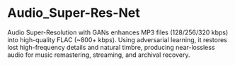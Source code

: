 # Audio_Super-Res-Net
Audio Super-Resolution with GANs enhances MP3 files (128/256/320 kbps) into high-quality FLAC (~800+ kbps). Using adversarial learning, it restores lost high-frequency details and natural timbre, producing near-lossless audio for music remastering, streaming, and archival recovery.
